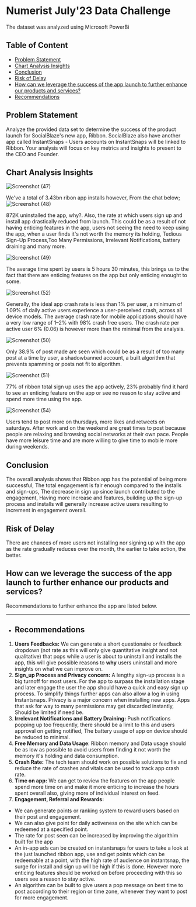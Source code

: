 # Numerist July'23 Data Challenge
The dataset was analyzed using Microsoft PowerBi

## Table of Content
- [Problem Statement](https://github.com/Adesewa-Akinteye/Numerist/edit/main/README.md#problem-statement-1)
- [Chart Analysis Insights](https://github.com/Adesewa-Akinteye/Numerist/edit/main/README.md#chart-analysis)
- [Conclusion](https://github.com/Adesewa-Akinteye/Numerist/edit/main/README.md#conclusion)
- [Risk of Delay](https://github.com/Adesewa-Akinteye/Numerist/edit/main/README.md#risk-of-delay)
- [How can we leverage the success of the app launch to further enhance our products and services?]( https://github.com/Adesewa-Akinteye/Numerist/edit/main/README.md#how-can-we-leverage-the-success-of-the-app-launch-to-further-enhance-our-products-and-services)
- [Recommendations](https://github.com/Adesewa-Akinteye/Numerist/edit/main/README.md#recommendations)


## Problem Statement
Analyze the provided data set to determine the success of the product launch for SocialBlaze's new app, Ribbon. SocialBlaze also have another app called InstantSnaps - Users accounts on InstantSnaps will be linked to Ribbon. Your analysis will focus on key metrics and insights to present to the CEO and Founder.


## Chart Analysis Insights
 ![Screenshot (47)](https://github.com/Adesewa-Akinteye/Numerist/assets/105454543/9f4c44c9-7699-4627-af5a-92b1eca3dd6e)

  We've a total of 3.43bn ribon app installs however, From the chat below;
 ![Screenshot (48)](https://github.com/Adesewa-Akinteye/Numerist/assets/105454543/4621ac25-d0f3-4ee9-a336-7286cf0ecff1)

 872K uninstalled the app, why?. Also, the rate at which users sign up and install app drastically reduced from launch.
This could be as a result of not having enticing features in the app, users not seeing the need to keep using the app, when a user finds it's not worth the memory its holding, Tedious Sign-Up Process,Too Many Permissions, Irrelevant Notifications, battery draining and many more.

![Screenshot (49)](https://github.com/Adesewa-Akinteye/Numerist/assets/105454543/c1839776-c2e9-47ef-b7ce-e6dce8266731)

 
The average time spent by users is 5 hours 30 minutes, this brings us to the fact that there are enticing features on the app but only enticing enought to some.

 ![Screenshot (52)](https://github.com/Adesewa-Akinteye/Numerist/assets/105454543/84b04aea-3364-4915-b1b4-ff01ae055031)

Generally, the ideal app crash rate is less than 1% per user, a minimum of 1.09% of daily active users experience a user-perceived crash, across all device models. The average crash rate for mobile applications should have a very low range of 1–2%  with 98% crash free users. The crash rate per active user 6% (0.06) is however more than the minimal from the analysis.


 ![Screenshot (50)](https://github.com/Adesewa-Akinteye/Numerist/assets/105454543/97121d79-2c49-45e2-b6b2-f54c038a912f)

Only 38.9% of post made are seen which could be as a result of too many post at a time by user, a shadowbanned account, a built algorithm that prevents spamming or posts not fit to algorithm.


 ![Screenshot (51)](https://github.com/Adesewa-Akinteye/Numerist/assets/105454543/fad22a57-5f51-446c-9f34-d1ff69875e59)

77% of ribbon total sign up uses the app actively, 23% probably find it hard to see an enticing feature on the app or see no reason to stay active and spend more time using the app.

 
 ![Screenshot (54)](https://github.com/Adesewa-Akinteye/Numerist/assets/105454543/4c1830b2-fb2a-4b90-a6a3-9904cc11453b)

Users tend to post more on thursdays, more likes and retweets on saturdays. After work and on the weekend are great times to post because people are relaxing and browsing social networks at their own pace. People have more leisure time and are more willing to give time to mobile more during weekends.


##  Conclusion
The overall analysis shows that Ribbon app has the potential of being more successful, The total engagement is fair enough compared to the installs and sign-ups, The decrease in sign up since launch contributed to the engagement, Having more increase and features, building up the sign-up process and installs will generally increase active users resulting to increment in engagement overall.

## Risk of Delay
There are chances of more users not installing nor signing up with the app as the rate gradually reduces over the month, the earlier to take action, the better.

## How can we leverage the success of the app launch to further enhance our products and services?
Recommendations to further enhance the app are listed below.
- - -

- ## Recommendations
1. **Users Feedbacks:** We can generate a short questionaire or feedback dropdown (not rate as this will only give quantitative insight and not qualitative) that pops while a user is about to uninstall and installs the app, this will give possible reasons to **why** users uninstall and more insights on what we can improve on.
2. **Sign_up Process and Privacy concern:** A lengthy sign-up process is a big turnoff for most users. For the app to surpass the installation stage and later engage the user the app should have a quick and easy sign up process. To simplify things further apps can also allow a log in using Instantsnaps. Privacy is a major concern when installing new apps. Apps that ask for way to many permissions may get discarded instantly, Should be limited if need be.
3. **Irrelevant Notifications and Battery Draining:** Push notifications popping up too frequently, there should be a limit to this and users approval on getting notified, The battery usage of app on device should be
reduced to minimal.
4. **Free Memory and Data Usage**: Ribbon memory  and Data usage should be as low as possible to avoid users from finding it not worth the memory it's holding and data consumption.
5. **Crash Rate:** The tech team should work on possible solutions to fix and reduce the rate of crashes and vitals can be used to track app crash rate.
6. **Time on app:** We can get to review the features on the app people spend more time on and make it more enticing to increase the hours spent overall also, giving more of individual interest on feed.
7. **Engagement, Referral and Rewards:**
- We can generate points or ranking system to reward users based on their post and engagement.
- We can also give point for daily activeness on the site which can be redeemed at a specified point.
- The rate for post seen can be increased by improving the algorithim built for the app
- An in-app ads can be created on instantsnaps for users to take a look at the just launched ribbon app, use and get points which can be redeemable at a point, with the high rate of audience on instantsnap, the surge for install and sign up will be high if this is done. However more enticing features should be worked on before proceeding with this so users see a reason to stay active.
- An algorithm can be built to give users a pop message on best time to post according to their region or time zone, whenever they want to post for more engagement.



